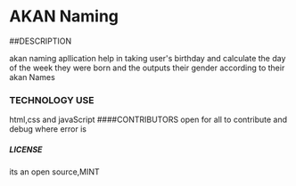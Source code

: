 # AKAN Naming

##DESCRIPTION

akan naming apllication help in taking user's birthday and calculate the day
of the week they were born and the outputs their gender according to their akan Names


### TECHNOLOGY USE

html,css and javaScript
####CONTRIBUTORS
open for all to contribute and debug where error is

##### LICENSE

its an open source,MINT
